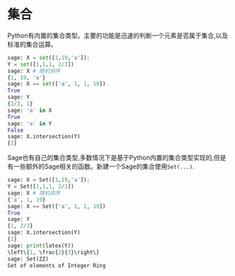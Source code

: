 集合
===

Python有内置的集合类型。主要的功能是迅速的判断一个元素是否属于集合,以及标准的集合运算。
```py
sage: X = set([1,19,'a']);
Y = set([1,1,1, 2/3])
sage: X # 随机排序
{1, 19, 'a'}
sage: X == set(['a', 1, 1, 19])
True
sage: Y
{2/3, 1}
sage: 'a' in X
True
sage: 'a' in Y
False
sage: X.intersection(Y)
{1}
```

Sage也有自己的集合类型,多数情况下是基于Python内置的集合类型实现的,但是有一些额外的Sage相关的函数。新建一个Sage的集合使用`Set(...)`.

```py
sage: X = Set([1,19,'a']);
Y = Set([1,1,1, 2/3])
sage: X # 随机排序
{'a', 1, 19}
sage: X == Set(['a', 1, 1, 19])
True
sage: Y
{1, 2/3}
sage: X.intersection(Y)
{1}
sage: print(latex(Y))
\left\{1, \frac{2}{3}\right\}
sage: Set(ZZ)
Set of elements of Integer Ring
```
